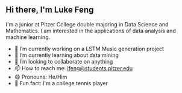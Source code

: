 ## Hi there, I'm Luke Feng

I'm a junior at Pitzer College double majoring in Data Science and Mathematics. I am interested in the applications of data analysis and machine learning.

- 🔭 I’m currently working on a LSTM Music generation project
- 🌱 I’m currently learning about data mining
- 👯 I’m looking to collaborate on anything
- 📫 How to reach me: lfeng@students.pitzer.edu
- 😄 Pronouns: He/Him
- 🎾  Fun fact: I'm a college tennis player

